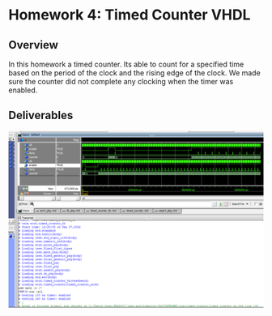 # Homework 4: Timed Counter VHDL
## Overview
In this homework a timed counter.  Its able to count for a specified time based on the period of the clock and the rising edge of the clock.  We made sure the counter did not complete any clocking when the timer was enabled.  

## Deliverables
![Picture of deliverable](hw4_screenshot.png)
